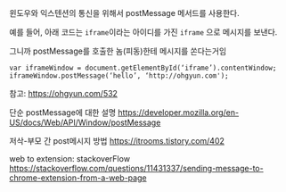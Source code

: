 윈도우와 익스텐션의 통신을 위해서 postMessage 메서드를 사용한다. 

예를 들어, 아래 코드는 `iframe`이라는 아이디를 가진 `iframe` 으로 메시지를 보낸다.

그니까 postMessage를 호출한 놈(피동)한테 메시지를 쏜다는거임
```
var iframeWindow = document.getElementById(‘iframe’).contentWindow;
iframeWindow.postMessage(‘hello’, ‘http://ohgyun.com');
```
참고: https://ohgyun.com/532


단순 postMessage에 대한 설명
https://developer.mozilla.org/en-US/docs/Web/API/Window/postMessage



저삭-부모 간 post메시지 방법
https://itrooms.tistory.com/402


web to extension: stackoverFlow
https://stackoverflow.com/questions/11431337/sending-message-to-chrome-extension-from-a-web-page